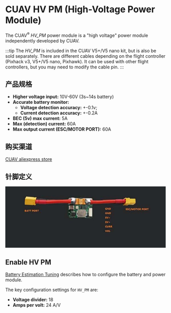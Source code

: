 # CUAV HV PM (High-Voltage Power Module)

The CUAV<sup>&reg;</sup> _HV_PM_ power module is a "high voltage" power module independently developed by CUAV.

:::tip
The _HV_PM_ is included in the CUAV V5+/V5 nano kit, but is also be sold separately.
There are different cables depending on the flight controller (Pixhack v3, V5+/V5 nano, Pixhawk).
It can be used with other flight controllers, but you may need to modify the cable pin.
:::

## 产品规格

- **Higher voltage input:** 10V-60V (3s~14s battery)
- **Accurate battery monitor:**
  - **Voltage detection accuracy:** +-0.1v;
  - **Current detection accuracy:** +-0.2A
- **BEC (5v) max current:** 5A
- **Max (detection) current:** 60A
- **Max output current (ESC/MOTOR PORT):** 60A

## 购买渠道

[CUAV aliexpress store](https://www.aliexpress.com/item/32841805115.html?spm=2114.12010615.8148356.1.64165998hPvTKQ)

## 针脚定义

![HV PM](../../assets/hardware/power_module/cuav_hv/hv_pm.jpg)

## Enable HV PM

[Battery Estimation Tuning](../config/battery.md) describes how to configure the battery and power module.

The key configuration settings for `HV_PM` are:

- **Voltage divider:** 18
- **Amps per volt:** 24 A/V
